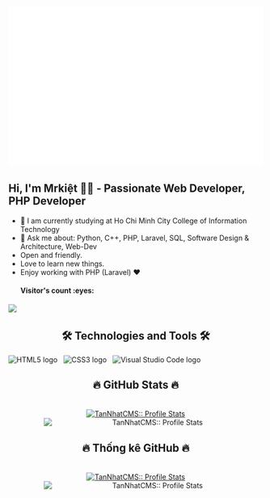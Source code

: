 <a href="#" target="_blank">
  <img src="TanNhatCMS.svg" width="1200" alt="tannhatcms" />
</a>

## Hi, I'm  Mrkiệt :technologist: - Passionate Web Developer, PHP Developer
- 🌱 I am currently studying at Ho Chi Minh City College of Information Technology
- 💬 Ask me about: Python, C++, PHP, Laravel, SQL, Software Design & Architecture, Web-Dev
- Open and friendly.
- Love to learn new things.
- Enjoy working with PHP (Laravel) ❤
    <h4 >Visitor's count :eyes:</h4>
<img src="https://komarev.com/ghpvc/?username=TanNhatCMS&style=flat-square"/>
<h2 align="center">🛠 Technologies and Tools 🛠</h2>
<!-- https://simpleicons.org/ -->
<span><img src="https://img.shields.io/badge/HTML5-282C34?logo=html5&logoColor=E34F26" alt="HTML5 logo" title="HTML5" height="25" /></span>
&nbsp;
<span><img src="https://img.shields.io/badge/CSS3-282C34?logo=css3&logoColor=1572B6" alt="CSS3 logo" title="CSS3" height="25" /></span>
&nbsp;
<span><img src="https://img.shields.io/badge/VS%20Code-282C34?logo=visual-studio-code&logoColor=007ACC" alt="Visual Studio Code logo" title="Visual Studio Code" height="25" /></span>
&nbsp;
<br>
<h2 align="center">🔥 GitHub Stats 🔥</h2>
<!-- https://github.com/anuraghazra/github-readme-stats -->
<br>
<div align=center>
  <a href="#" title="TanNhatCMS">
    <img width="315" align="center" src="https://github-readme-stats-tannhatcms.vercel.app/api/top-langs/?username=TanNhatCMS&langs_count=20&theme=github_dark&layout=donut&size_weight=0&count_weight=1&hide=hack,shell"  alt="TanNhatCMS:: Profile Stats"  />
  </a>
  <a href="#" title="TanNhatCMS">
    <img align="right" width="434" src="https://github-readme-stats-tannhatcms.vercel.app/api?username=TanNhatCMS&theme=github_dark&show_icons=true&show=reviews,discussions_started,discussions_answered,prs_merged,prs_merged_percentage&include_all_commits=true&rank_icon=percentile" alt="TanNhatCMS:: Profile Stats" />
  </a>
</div>
<br>
<h2 align="center">🔥 Thống kê GitHub 🔥</h2>
<!-- https://github.com/anuraghazra/github-readme-stats -->
<br>
<div align=center>
  <a href="#" title="TanNhatCMS">
    <img width="315" align="center" src="https://github-readme-stats-tannhatcms.vercel.app/api/top-langs/?username=TanNhatCMS&langs_count=20&theme=github_dark&layout=donut&size_weight=0&count_weight=1&hide=hack,shell&locale=vi"  alt="TanNhatCMS:: Profile Stats"  />
  </a>
  <a href="#" title="TanNhatCMS">
    <img align="right" width="434" src="https://github-readme-stats-tannhatcms.vercel.app/api?username=TanNhatCMS&theme=github_dark&show_icons=true&show=reviews,discussions_started,discussions_answered,prs_merged,prs_merged_percentage&include_all_commits=true&rank_icon=percentile&locale=vi" alt="TanNhatCMS:: Profile Stats" />
  </a>
</div>
<!--
**TanNhatCMS/TanNhatCMS** is a ✨ _special_ ✨ repository because its `README.md` (this file) appears on your GitHub profile.
<h4>Top langs :tongue:</h4>
<p><img src="https://github-readme-stats.vercel.app/api/top-langs/?username=TanNhatCMS&langs_count=10&theme=tokyonight&layout=compact" alt="TanNhatCMS:: Top Langs" /></p>
<h4>Profile stats :musical_keyboard:</h4>
<p ><img src="https://github-readme-stats.vercel.app/api?username=TanNhatCMS&show_icons=true&theme=synthwave" alt="TanNhatCMS:: Profile Stats" /></p>

Here are some ideas to get you started:

- 🔭 I’m currently working on ...
- 🌱 I’m currently learning ...
- 👯 I’m looking to collaborate on ...
- 🤔 I’m looking for help with ...
- 💬 Ask me about ...
- 📫 How to reach me: ...
- 😄 Pronouns: ...
- ⚡ Fun fact: ...



-->


